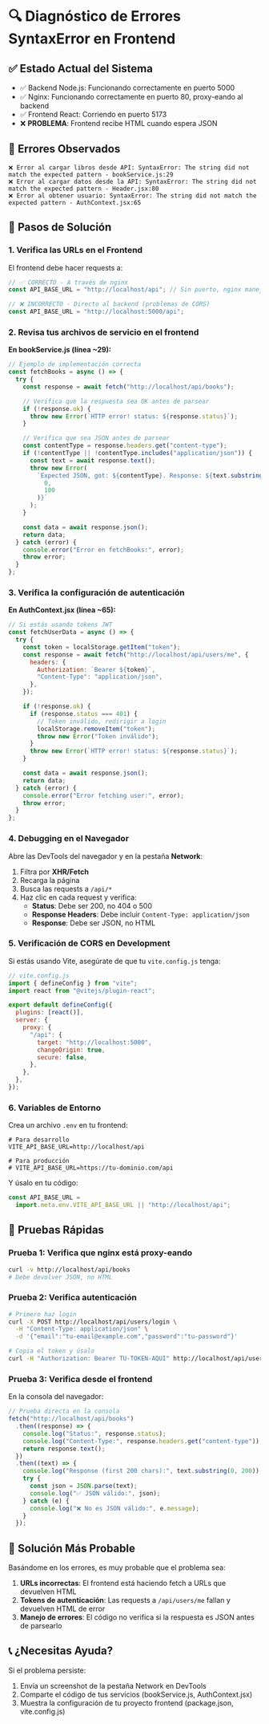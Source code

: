 # 🔍 Diagnóstico de Errores SyntaxError en Frontend

## ✅ Estado Actual del Sistema

- ✅ Backend Node.js: Funcionando correctamente en puerto 5000
- ✅ Nginx: Funcionando correctamente en puerto 80, proxy-eando al backend
- ✅ Frontend React: Corriendo en puerto 5173
- ❌ **PROBLEMA**: Frontend recibe HTML cuando espera JSON

## 🚨 Errores Observados

```
❌ Error al cargar libros desde API: SyntaxError: The string did not match the expected pattern - bookService.js:29
❌ Error al cargar datos desde la API: SyntaxError: The string did not match the expected pattern - Header.jsx:80
❌ Error al obtener usuario: SyntaxError: The string did not match the expected pattern - AuthContext.jsx:65
```

## 🔧 Pasos de Solución

### 1. Verifica las URLs en el Frontend

El frontend debe hacer requests a:

```javascript
// ✅ CORRECTO - A través de nginx
const API_BASE_URL = "http://localhost/api"; // Sin puerto, nginx maneja el proxy

// ❌ INCORRECTO - Directo al backend (problemas de CORS)
const API_BASE_URL = "http://localhost:5000/api";
```

### 2. Revisa tus archivos de servicio en el frontend

**En bookService.js (línea ~29):**

```javascript
// Ejemplo de implementación correcta
const fetchBooks = async () => {
  try {
    const response = await fetch("http://localhost/api/books");

    // Verifica que la respuesta sea OK antes de parsear
    if (!response.ok) {
      throw new Error(`HTTP error! status: ${response.status}`);
    }

    // Verifica que sea JSON antes de parsear
    const contentType = response.headers.get("content-type");
    if (!contentType || !contentType.includes("application/json")) {
      const text = await response.text();
      throw new Error(
        `Expected JSON, got: ${contentType}. Response: ${text.substring(
          0,
          100
        )}`
      );
    }

    const data = await response.json();
    return data;
  } catch (error) {
    console.error("Error en fetchBooks:", error);
    throw error;
  }
};
```

### 3. Verifica la configuración de autenticación

**En AuthContext.jsx (línea ~65):**

```javascript
// Si estás usando tokens JWT
const fetchUserData = async () => {
  try {
    const token = localStorage.getItem("token");
    const response = await fetch("http://localhost/api/users/me", {
      headers: {
        Authorization: `Bearer ${token}`,
        "Content-Type": "application/json",
      },
    });

    if (!response.ok) {
      if (response.status === 401) {
        // Token inválido, redirigir a login
        localStorage.removeItem("token");
        throw new Error("Token inválido");
      }
      throw new Error(`HTTP error! status: ${response.status}`);
    }

    const data = await response.json();
    return data;
  } catch (error) {
    console.error("Error fetching user:", error);
    throw error;
  }
};
```

### 4. Debugging en el Navegador

Abre las DevTools del navegador y en la pestaña **Network**:

1. Filtra por **XHR/Fetch**
2. Recarga la página
3. Busca las requests a `/api/*`
4. Haz clic en cada request y verifica:
   - **Status**: Debe ser 200, no 404 o 500
   - **Response Headers**: Debe incluir `Content-Type: application/json`
   - **Response**: Debe ser JSON, no HTML

### 5. Verificación de CORS en Development

Si estás usando Vite, asegúrate de que tu `vite.config.js` tenga:

```javascript
// vite.config.js
import { defineConfig } from "vite";
import react from "@vitejs/plugin-react";

export default defineConfig({
  plugins: [react()],
  server: {
    proxy: {
      "/api": {
        target: "http://localhost:5000",
        changeOrigin: true,
        secure: false,
      },
    },
  },
});
```

### 6. Variables de Entorno

Crea un archivo `.env` en tu frontend:

```env
# Para desarrollo
VITE_API_BASE_URL=http://localhost/api

# Para producción
# VITE_API_BASE_URL=https://tu-dominio.com/api
```

Y úsalo en tu código:

```javascript
const API_BASE_URL =
  import.meta.env.VITE_API_BASE_URL || "http://localhost/api";
```

## 🧪 Pruebas Rápidas

### Prueba 1: Verifica que nginx está proxy-eando

```bash
curl -v http://localhost/api/books
# Debe devolver JSON, no HTML
```

### Prueba 2: Verifica autenticación

```bash
# Primero haz login
curl -X POST http://localhost/api/users/login \
  -H "Content-Type: application/json" \
  -d '{"email":"tu-email@example.com","password":"tu-password"}'

# Copia el token y úsalo
curl -H "Authorization: Bearer TU-TOKEN-AQUI" http://localhost/api/users/me
```

### Prueba 3: Verifica desde el frontend

En la consola del navegador:

```javascript
// Prueba directa en la consola
fetch("http://localhost/api/books")
  .then((response) => {
    console.log("Status:", response.status);
    console.log("Content-Type:", response.headers.get("content-type"));
    return response.text();
  })
  .then((text) => {
    console.log("Response (first 200 chars):", text.substring(0, 200));
    try {
      const json = JSON.parse(text);
      console.log("✅ JSON válido:", json);
    } catch (e) {
      console.log("❌ No es JSON válido:", e.message);
    }
  });
```

## 🎯 Solución Más Probable

Basándome en los errores, es muy probable que el problema sea:

1. **URLs incorrectas**: El frontend está haciendo fetch a URLs que devuelven HTML
2. **Tokens de autenticación**: Las requests a `/api/users/me` fallan y devuelven HTML de error
3. **Manejo de errores**: El código no verifica si la respuesta es JSON antes de parsearlo

## 📞 ¿Necesitas Ayuda?

Si el problema persiste:

1. Envía un screenshot de la pestaña Network en DevTools
2. Comparte el código de tus servicios (bookService.js, AuthContext.jsx)
3. Muestra la configuración de tu proyecto frontend (package.json, vite.config.js)
